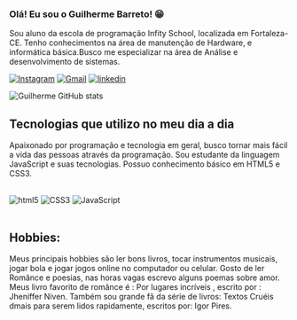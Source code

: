### Olá! Eu sou o Guilherme Barreto! 😁 <br/>

Sou aluno da escola de programação Infity School, localizada em Fortaleza-CE. Tenho conhecimentos na área de manutenção de Hardware, e informática básica.Busco me especializar na área de Análise e desenvolvimento de sistemas.

[![Instagram](https://img.shields.io/badge/Instagram-E4405F?style=for-the-badge&logo=instagram&logoColor=white)](https://instagram.com/g_barretto.s/)
[![Gmail](https://img.shields.io/badge/Gmail-D14836?style=for-the-badge&logo=gmail&logoColor=white)](https://mail.google.com/mail/u/0/#inbox)
[![linkedin](https://img.shields.io/badge/LinkedIn-0077B5?style=for-the-badge&logo=linkedin&logoColor=white)](https://www.linkedin.com/in/guilherme-barreto-a6a934260/)

![Guilherme GitHub stats](https://github-readme-stats.vercel.app/api?username=GuilhermeBarretto&show_icons=true&theme=dracula)

## Tecnologias que utilizo no meu dia a dia<br/>
Apaixonado por programação e tecnologia em geral, busco tornar mais fácil a vida das pessoas através da programação. Sou estudante da linguagem JavaScript e suas tecnologias. Possuo conhecimento básico em HTML5 e CSS3.

<div style = "display: inline_block"><br/>
<img alt= "html5" src="https://img.shields.io/badge/HTML5-E34F26?style=for-the-badge&logo=html5&logoColor=white"/>
<img alt= "CSS3" src="https://img.shields.io/badge/CSS3-1572B6?style=for-the-badge&logo=css3&logoColor=white"/>
<img alt= "JavaScript" src="https://img.shields.io/badge/JavaScript-F7DF1E?style=for-the-badge&logo=javascript&logoColor=black"/>
</div> <br/>

## Hobbies:<br/>
Meus principais hobbies são ler bons livros, tocar instrumentos musicais, jogar bola e jogar jogos online no computador ou celular. Gosto de ler Românce e poesias, nas horas vagas escrevo alguns poemas sobre amor. Meus livro favorito de românce é : Por lugares incríveis , escrito por : Jheniffer Niven. Também sou grande fã da série de livros: Textos Cruéis dmais para serem lidos rapidamente, escritos por: Igor Pires.
